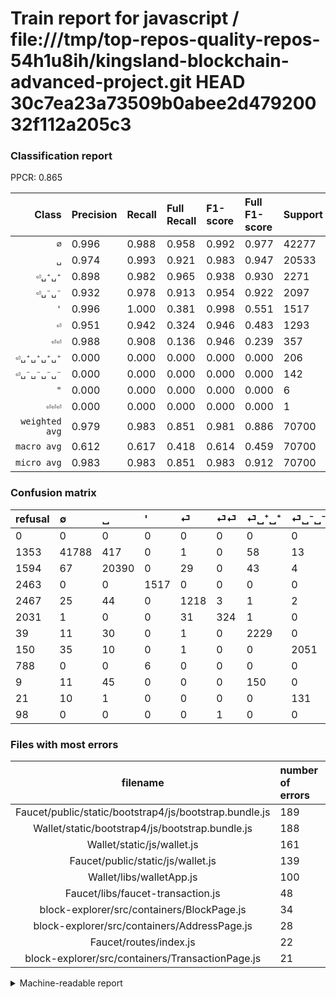 # Train report for javascript / file:///tmp/top-repos-quality-repos-54h1u8ih/kingsland-blockchain-advanced-project.git HEAD 30c7ea23a73509b0abee2d47920032f112a205c3

### Classification report

PPCR: 0.865

| Class | Precision | Recall | Full Recall | F1-score | Full F1-score | Support | Full Support | PPCR |
|------:|:----------|:-------|:------------|:---------|:---------|:--------|:-------------|:-----|
| `∅` | 0.996| 0.988| 0.958| 0.992| 0.977| 42277| 43630| 0.969 |
| `␣` | 0.974| 0.993| 0.921| 0.983| 0.947| 20533| 22127| 0.928 |
| `⏎␣⁺␣⁺` | 0.898| 0.982| 0.965| 0.938| 0.930| 2271| 2310| 0.983 |
| `⏎␣⁻␣⁻` | 0.932| 0.978| 0.913| 0.954| 0.922| 2097| 2247| 0.933 |
| `'` | 0.996| 1.000| 0.381| 0.998| 0.551| 1517| 3980| 0.381 |
| `⏎` | 0.951| 0.942| 0.324| 0.946| 0.483| 1293| 3760| 0.344 |
| `⏎⏎` | 0.988| 0.908| 0.136| 0.946| 0.239| 357| 2388| 0.149 |
| `⏎␣⁺␣⁺␣⁺␣⁺` | 0.000| 0.000| 0.000| 0.000| 0.000| 206| 215| 0.958 |
| `⏎␣⁻␣⁻␣⁻␣⁻` | 0.000| 0.000| 0.000| 0.000| 0.000| 142| 163| 0.871 |
| `"` | 0.000| 0.000| 0.000| 0.000| 0.000| 6| 794| 0.008 |
| `⏎⏎⏎` | 0.000| 0.000| 0.000| 0.000| 0.000| 1| 99| 0.010 |
| `weighted avg` | 0.979| 0.983| 0.851| 0.981| 0.886| 70700| 81713| 0.865 |
| `macro avg` | 0.612| 0.617| 0.418| 0.614| 0.459| 70700| 81713| 0.865 |
| `micro avg` | 0.983| 0.983| 0.851| 0.983| 0.912| 70700| 81713| 0.865 |

### Confusion matrix

|refusal|  ∅| ␣| '| ⏎| ⏎⏎| ⏎␣⁺␣⁺| ⏎␣⁻␣⁻| "| ⏎␣⁺␣⁺␣⁺␣⁺| ⏎␣⁻␣⁻␣⁻␣⁻| ⏎⏎⏎| 
|:---|:---|:---|:---|:---|:---|:---|:---|:---|:---|:---|:---|
|0 |0 |0 |0 |0 |0 |0 |0 |0 |0 |0 |0 |
|1353 |41788 |417 |0 |1 |0 |58 |13 |0 |0 |0 |0 |
|1594 |67 |20390 |0 |29 |0 |43 |4 |0 |0 |0 |0 |
|2463 |0 |0 |1517 |0 |0 |0 |0 |0 |0 |0 |0 |
|2467 |25 |44 |0 |1218 |3 |1 |2 |0 |0 |0 |0 |
|2031 |1 |0 |0 |31 |324 |1 |0 |0 |0 |0 |0 |
|39 |11 |30 |0 |1 |0 |2229 |0 |0 |0 |0 |0 |
|150 |35 |10 |0 |1 |0 |0 |2051 |0 |0 |0 |0 |
|788 |0 |0 |6 |0 |0 |0 |0 |0 |0 |0 |0 |
|9 |11 |45 |0 |0 |0 |150 |0 |0 |0 |0 |0 |
|21 |10 |1 |0 |0 |0 |0 |131 |0 |0 |0 |0 |
|98 |0 |0 |0 |0 |1 |0 |0 |0 |0 |0 |0 |

### Files with most errors

| filename | number of errors|
|:----:|:-----|
| Faucet/public/static/bootstrap4/js/bootstrap.bundle.js | 189 |
| Wallet/static/bootstrap4/js/bootstrap.bundle.js | 188 |
| Wallet/static/js/wallet.js | 161 |
| Faucet/public/static/js/wallet.js | 139 |
| Wallet/libs/walletApp.js | 100 |
| Faucet/libs/faucet-transaction.js | 48 |
| block-explorer/src/containers/BlockPage.js | 34 |
| block-explorer/src/containers/AddressPage.js | 28 |
| Faucet/routes/index.js | 22 |
| block-explorer/src/containers/TransactionPage.js | 21 |

<details>
    <summary>Machine-readable report</summary>
```json
{
  "cl_report": {"\"": {"f1-score": 0.0, "precision": 0.0, "recall": 0.0, "support": 6}, "\u0027": {"f1-score": 0.9980263157894737, "precision": 0.9960604070912672, "recall": 1.0, "support": 1517}, "macro avg": {"f1-score": 0.6143987190678056, "precision": 0.6122418135673818, "recall": 0.6173270235048761, "support": 70700}, "micro avg": {"f1-score": 0.9832673267326733, "precision": 0.9832673267326733, "recall": 0.9832673267326733, "support": 70700}, "weighted avg": {"f1-score": 0.980896941400693, "precision": 0.9787691029182415, "recall": 0.9832673267326733, "support": 70700}, "\u2205": {"f1-score": 0.9922944493915108, "precision": 0.9961857537904072, "recall": 0.9884334271589753, "support": 42277}, "\u23ce": {"f1-score": 0.9463869463869464, "precision": 0.9508196721311475, "recall": 0.9419953596287703, "support": 1293}, "\u23ce\u23ce": {"f1-score": 0.945985401459854, "precision": 0.9878048780487805, "recall": 0.907563025210084, "support": 357}, "\u23ce\u23ce\u23ce": {"f1-score": 0.0, "precision": 0.0, "recall": 0.0, "support": 1}, "\u23ce\u2423\u207a\u2423\u207a": {"f1-score": 0.9379339364611824, "precision": 0.8980660757453667, "recall": 0.9815059445178336, "support": 2271}, "\u23ce\u2423\u207a\u2423\u207a\u2423\u207a\u2423\u207a": {"f1-score": 0.0, "precision": 0.0, "recall": 0.0, "support": 206}, "\u23ce\u2423\u207b\u2423\u207b": {"f1-score": 0.9543973941368078, "precision": 0.9318491594729669, "recall": 0.978063900810682, "support": 2097}, "\u23ce\u2423\u207b\u2423\u207b\u2423\u207b\u2423\u207b": {"f1-score": 0.0, "precision": 0.0, "recall": 0.0, "support": 142}, "\u2423": {"f1-score": 0.9833614661200868, "precision": 0.9738740029612647, "recall": 0.9930356012272926, "support": 20533}},
  "cl_report_full": {"\"": {"f1-score": 0.0, "precision": 0.0, "recall": 0.0, "support": 794}, "\u0027": {"f1-score": 0.5513356351081229, "precision": 0.9960604070912672, "recall": 0.3811557788944724, "support": 3980}, "macro avg": {"f1-score": 0.45902188840680763, "precision": 0.6122418135673818, "recall": 0.4179779960343591, "support": 81713}, "micro avg": {"f1-score": 0.9122187739890955, "precision": 0.9832673267326733, "recall": 0.8507459033446331, "support": 81713}, "weighted avg": {"f1-score": 0.885599671701321, "precision": 0.9677673397614062, "recall": 0.8507459033446331, "support": 81713}, "\u2205": {"f1-score": 0.9766061370913086, "precision": 0.9961857537904072, "recall": 0.9577813431125373, "support": 43630}, "\u23ce": {"f1-score": 0.4832374528863321, "precision": 0.9508196721311475, "recall": 0.32393617021276594, "support": 3760}, "\u23ce\u23ce": {"f1-score": 0.23858615611192932, "precision": 0.9878048780487805, "recall": 0.135678391959799, "support": 2388}, "\u23ce\u23ce\u23ce": {"f1-score": 0.0, "precision": 0.0, "recall": 0.0, "support": 99}, "\u23ce\u2423\u207a\u2423\u207a": {"f1-score": 0.9303005008347246, "precision": 0.8980660757453667, "recall": 0.964935064935065, "support": 2310}, "\u23ce\u2423\u207a\u2423\u207a\u2423\u207a\u2423\u207a": {"f1-score": 0.0, "precision": 0.0, "recall": 0.0, "support": 215}, "\u23ce\u2423\u207b\u2423\u207b": {"f1-score": 0.9222122302158272, "precision": 0.9318491594729669, "recall": 0.9127725856697819, "support": 2247}, "\u23ce\u2423\u207b\u2423\u207b\u2423\u207b\u2423\u207b": {"f1-score": 0.0, "precision": 0.0, "recall": 0.0, "support": 163}, "\u2423": {"f1-score": 0.9469626602266394, "precision": 0.9738740029612647, "recall": 0.9214986215935282, "support": 22127}},
  "ppcr": 0.8652234038647462
}
```
</details>

